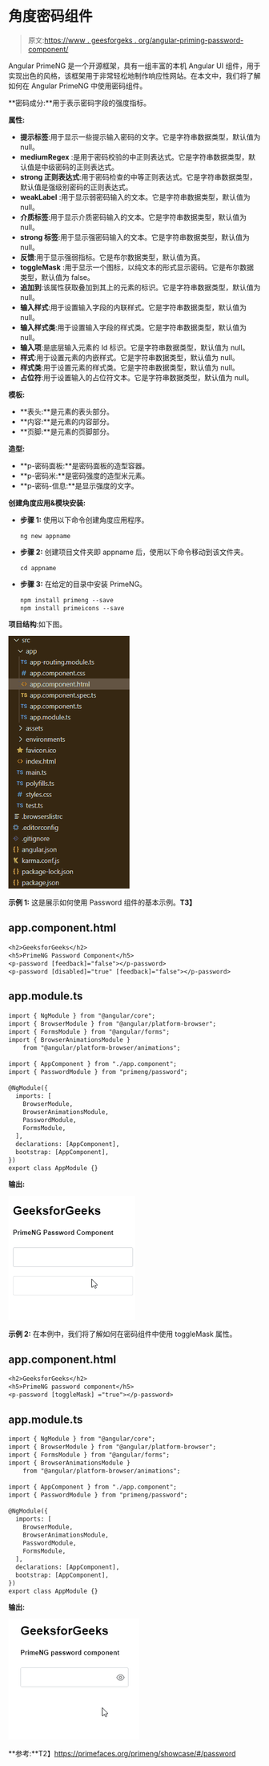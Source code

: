 # 角度密码组件

> 原文:[https://www . geesforgeks . org/angular-priming-password-component/](https://www.geeksforgeeks.org/angular-primeng-password-component/)

Angular PrimeNG 是一个开源框架，具有一组丰富的本机 Angular UI 组件，用于实现出色的风格，该框架用于非常轻松地制作响应性网站。在本文中，我们将了解如何在 Angular PrimeNG 中使用密码组件。

**密码成分:**用于表示密码字段的强度指标。

**属性:**

*   **提示标签**:用于显示一些提示输入密码的文字。它是字符串数据类型，默认值为 null。
*   **mediumRegex** :是用于密码校验的中正则表达式。它是字符串数据类型，默认值是中级密码的正则表达式。
*   **strong 正则表达式**:用于密码检查的中等正则表达式。它是字符串数据类型，默认值是强级别密码的正则表达式。
*   **weakLabel** :用于显示弱密码输入的文本。它是字符串数据类型，默认值为 null。
*   **介质标签**:用于显示介质密码输入的文本。它是字符串数据类型，默认值为 null。
*   **strong 标签**:用于显示强密码输入的文本。它是字符串数据类型，默认值为 null。
*   **反馈**:用于显示强弱指标。它是布尔数据类型，默认值为真。
*   **toggleMask** :用于显示一个图标，以纯文本的形式显示密码。它是布尔数据类型，默认值为 false。
*   **追加到**:该属性获取叠加到其上的元素的标识。它是字符串数据类型，默认值为 null。
*   **输入样式**:用于设置输入字段的内联样式。它是字符串数据类型，默认值为 null。
*   **输入样式类**:用于设置输入字段的样式类。它是字符串数据类型，默认值为 null。
*   **输入项**:是底层输入元素的 Id 标识。它是字符串数据类型，默认值为 null。
*   **样式**:用于设置元素的内嵌样式。它是字符串数据类型，默认值为 null。
*   **样式类**:用于设置元素的样式类。它是字符串数据类型，默认值为 null。
*   **占位符**:用于设置输入的占位符文本。它是字符串数据类型，默认值为 null。

**模板:**

*   **表头:**是元素的表头部分。
*   **内容:**是元素的内容部分。
*   **页脚:**是元素的页脚部分。

**造型:**

*   **p-密码面板:**是密码面板的造型容器。
*   **p-密码米:**是密码强度的造型米元素。
*   **p-密码-信息:**是显示强度的文字。

**创建角度应用&模块安装:**

*   **步骤 1:** 使用以下命令创建角度应用程序。

    ```
    ng new appname
    ```

*   **步骤 2:** 创建项目文件夹即 appname 后，使用以下命令移动到该文件夹。

    ```
    cd appname
    ```

*   **步骤 3:** 在给定的目录中安装 PrimeNG。

    ```
    npm install primeng --save
    npm install primeicons --save
    ```

**项目结构**:如下图。

![](img/6e2ac1499ceea2e58d3439c1f9f0d39a.png)

**示例 1:** 这是展示如何使用 Password 组件的基本示例。**T3】**

## app.component.html

```
<h2>GeeksforGeeks</h2>
<h5>PrimeNG Password Component</h5>
<p-password [feedback]="false"></p-password>
<p-password [disabled]="true" [feedback]="false"></p-password>
```

## app.module.ts

```
import { NgModule } from "@angular/core";
import { BrowserModule } from "@angular/platform-browser";
import { FormsModule } from "@angular/forms";
import { BrowserAnimationsModule }
    from "@angular/platform-browser/animations";

import { AppComponent } from "./app.component";
import { PasswordModule } from "primeng/password";

@NgModule({
  imports: [
    BrowserModule,
    BrowserAnimationsModule,
    PasswordModule,
    FormsModule,
  ],
  declarations: [AppComponent],
  bootstrap: [AppComponent],
})
export class AppModule {}
```

**输出:**

![](img/91a4bce826bb0f321b02e284860a76f5.png)

**示例 2:** 在本例中，我们将了解如何在密码组件中使用 toggleMask 属性。

## app.component.html

```
<h2>GeeksforGeeks</h2>
<h5>PrimeNG password component</h5>
<p-password [toggleMask] ="true"></p-password>
```

## app.module.ts

```
import { NgModule } from "@angular/core";
import { BrowserModule } from "@angular/platform-browser";
import { FormsModule } from "@angular/forms";
import { BrowserAnimationsModule } 
    from "@angular/platform-browser/animations";

import { AppComponent } from "./app.component";
import { PasswordModule } from "primeng/password";

@NgModule({
  imports: [
    BrowserModule,
    BrowserAnimationsModule,
    PasswordModule,
    FormsModule,
  ],
  declarations: [AppComponent],
  bootstrap: [AppComponent],
})
export class AppModule {}
```

**输出:**

![](img/2f477e144a78a2c494f0eefa5eb52a10.png)

**参考:**T2】https://primefaces.org/primeng/showcase/#/password